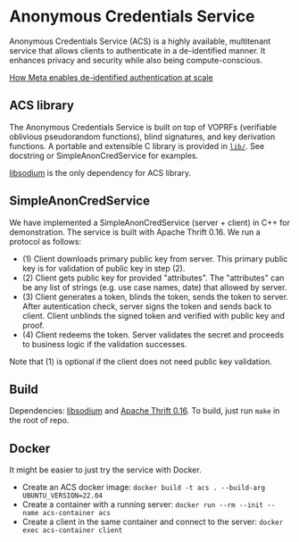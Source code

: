 # Anonymous Credentials Service
Anonymous Credentials Service (ACS) is a highly available, multitenant service that allows clients to authenticate in a de-identified manner. It enhances privacy and security while also being compute-conscious.

[How Meta enables de-identified authentication at scale](https://engineering.fb.com/2022/03/30/security/de-identified-authentication-at-scale)

## ACS library
The Anonymous Credentials Service is built on top of VOPRFs (verifiable oblivious pseudorandom functions), blind signatures, and key derivation functions. A portable and extensible C library is provided in [`lib/`](lib/). See docstring or SimpleAnonCredService for examples.

[libsodium](https://doc.libsodium.org/) is the only dependency for ACS library.

## SimpleAnonCredService
We have implemented a SimpleAnonCredService (server + client) in C++ for demonstration. The service is built with Apache Thrift 0.16. We run a protocol as follows:
- (1) Client downloads primary public key from server. This primary public key is for validation of public key in step (2).
- (2) Client gets public key for provided "attributes". The "attributes" can be any list of strings (e.g. use case names, date) that allowed by server.
- (3) Client generates a token, blinds the token, sends the token to server. After autentication check, server signs the token and sends back to client. Client unblinds the signed token and verified with public key and proof.
- (4) Client redeems the token. Server validates the secret and proceeds to business logic if the validation successes.

Note that (1) is optional if the client does not need public key validation.

## Build
Dependencies: [libsodium](https://doc.libsodium.org/) and [Apache Thrift 0.16](https://thrift.apache.org/). To build, just run `make` in the root of repo.

## Docker
It might be easier to just try the service with Docker.

- Create an ACS docker image: `docker build -t acs . --build-arg UBUNTU_VERSION=22.04`
- Create a container with a running server: `docker run --rm --init --name acs-container acs`
- Create a client in the same container and connect to the server: `docker exec acs-container client`
